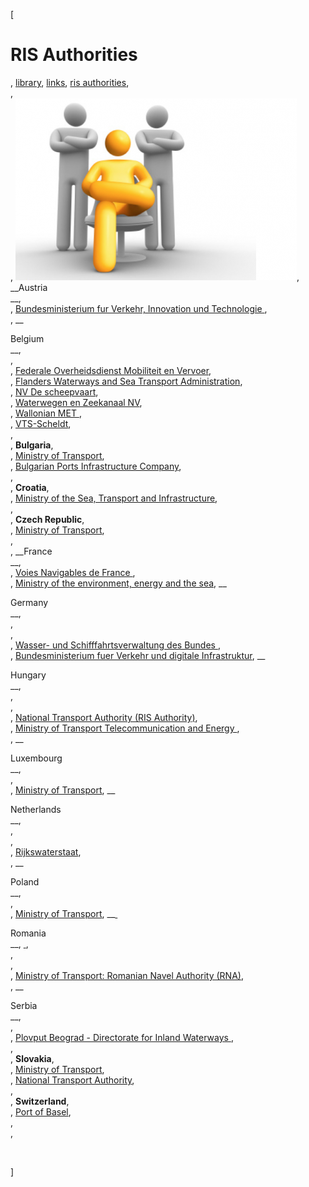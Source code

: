 [

# RIS Authorities

, <a href="http://www.ris.eu/library" style="text-transform:lowercase;">Library</a>, <a href="http://www.ris.eu/library/links" style="text-transform:lowercase;">Links</a>, <a href="http://www.ris.eu/library/links/ris_authorities" style="text-transform:lowercase;">RIS Authorities</a>,   
,   
, ![](docs/Image/367/thumb_450x-_screen_capture_21.png), __Austria  
__,   
, <a href="http://www.bmvit.gv.at/" target="_blank">Bundesministerium fur Verkehr, Innovation und Technologie&nbsp;</a>,   
, __  

Belgium  
__,   
,   
, <a href="http://www.mobilit.fgov.be" target="_blank">Federale Overheidsdienst Mobiliteit en Vervoer</a>,   
, <a href="http://www.flanders.be" target="_blank">Flanders Waterways and Sea Transport Administration</a>,   
, <a href="http://www.descheepvaart.be" target="_blank"> NV De scheepvaart</a>,   
, <a href="http://www.wenz.be" target="_blank"> Waterwegen en Zeekanaal NV</a>,   
, <a href="http://spw.wallonie.be" target="_blank">Wallonian MET&nbsp;</a>,   
, <a href="http://www.vts-scheldt.net" target="_blank">VTS-Scheldt</a>,   
,   
, __Bulgaria__,   
, <a href="http://www.mtitc.government.bg" target="_blank">Ministry of Transport</a>,   
, <a href="http://www.bgports.bg" target="_blank"> Bulgarian Ports Infrastructure Company</a>,   
,   
, __Croatia__,   
, [Ministry of the Sea, Transport and Infrastructure](http://www.mppi.hr),   
,   
, __Czech Republic__,   
, <a href="http://www.mdcr.cz" target="_blank">Ministry of Transport</a>,   
,   
, __France  
__,   
, [Voies Navigables de France ](http://www.vnf.fr),   
, <a href="http://www.developpement-durable.gouv.fr" target="_blank">Ministry of the environment, energy and the sea</a>, __  
  

Germany  
__,   
,   
,   
, <a href="http://www.wsv.de" target="_blank">Wasser- und Schifffahrtsverwaltung des Bundes&nbsp;</a>,   
, <a href="http://www.bmvi.de" target="_blank">Bundesministerium fuer Verkehr und digitale Infrastruktur</a>, __&nbsp;  
  

Hungary  
__,   
,   
,   
, <a href="http://www.nkh.gov.hu" target="_blank">National Transport Authority (RIS Authority)</a>,   
, <a href="http://www.khem.gov.hu" target="_blank"> Ministry of Transport Telecommunication and Energy&nbsp;</a>,   
, __  

Luxembourg  
__,   
,   
, <a href="http://www.mt.public.lu" target="_blank">Ministry of Transport</a>, __&nbsp;  
  

Netherlands  
__,   
,   
,   
, <a href="http://www.rijkswaterstaat.nl" target="_blank">Rijkswaterstaat</a>,   
, __  

Poland  
__,   
,   
, <a href="http://mib.gov.pl" target="_blank">Ministry of Transport</a>, __<a href="http://mib.gov.pl" target="_blank">&nbsp;</a>&nbsp;  
  

Romania  
__, <a href="http://mib.gov.pl" target="_blank">&nbsp;</a>,   
,   
,   
, <a href="http://www.rna.ro/ENGLEZA" target="_blank">Ministry of Transport: Romanian Navel Authority (RNA)</a>,   
, __  

Serbia  
__,   
,   
, <a href="http://www.plovput.rs" target="_blank">Plovput Beograd - Directorate for Inland Waterways&nbsp;</a>,   
,   
, __Slovakia__,   
, <a href="http://www.telecom.gov.sk" target="_blank">Ministry of Transport</a>,   
, <a href="http://nsat.sk" target="_blank">National Transport Authority</a>,   
,   
, __Switzerland__,   
, <a href="http://www.port-of-switzerland.ch" target="_blank">Port of Basel</a>,   
,   
, 

<br type="_moz"/>

]